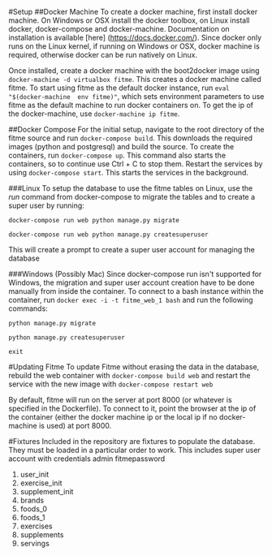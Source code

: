 
#Setup
##Docker Machine
To create a docker machine, first install docker machine. On Windows or OSX install the docker toolbox, on Linux install
docker, docker-compose and docker-machine. Documentation on installation is available [here] (https://docs.docker.com/). Since
docker only runs on the Linux kernel, if running on Windows or OSX, docker machine is required, otherwise docker can be run natively
on Linux.

Once installed, create a docker machine with the boot2docker image using `docker-machine -d virtualbox fitme`.
This creates a docker machine called fitme. To start using fitme as the default docker instance, run `eval "$(docker-machine 
env fitme)"`, which sets environment parameters to use fitme as the default machine to run docker containers on.
To get the ip of the docker-machine, use `docker-machine ip fitme`.

##Docker Compose
For the initial setup, navigate to the root directory of the fitme source and run `docker-compose build`. This downloads
the required images (python and postgresql) and build the source. To create the containers, run `docker-compose up`.
This command also starts the containers, so to continue use Ctrl + C to stop them. Restart the services by using `docker-compose start`.
This starts the services in the background. 

###Linux
To setup the database to use the fitme tables on Linux, use the *run* command from docker-compose to migrate the tables
and to create a super user by running: 

`docker-compose run web python manage.py migrate`

`docker-compose run web python manage.py createsuperuser`

This will create a prompt to create a super user account for managing the database

###Windows (Possibly Mac)
Since docker-compose run isn't supported for Windows, the migration and super user account creation have to be done manually
from inside the container. To connect to a bash instance within the container, run `docker exec -i -t fitme_web_1 bash` and run the 
following commands:


`python manage.py migrate`

`python manage.py createsuperuser`

`exit`

#Updating Fitme
To update Fitme without erasing the data in the database, rebuild the web container with `docker-compose build web` and restart
the service with the new image with `docker-compose restart web`

By default, fitme will run on the server at port 8000 (or whatever is specified in the Dockerfile). To connect to it, point the browser
at the ip of the container (either the docker machine ip or the local ip if no docker-machine is used) at port 8000.

#Fixtures
Included in the repository are fixtures to populate the database. They must be loaded in a particular order to work.
This includes super user account with credentials admin fitmepassword

1. user_init
2. exercise_init
3. supplement_init
4. brands
5. foods_0
6. foods_1
7. exercises
8. supplements
9. servings

